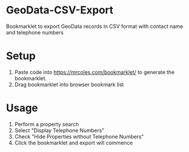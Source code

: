 # GeoData-CSV-Export
Bookmarklet to export GeoData records in CSV format with contact name and telephone numbers

# Setup
1. Paste code into https://mrcoles.com/bookmarklet/ to generate the bookmarklet.
2. Drag bookmarklet into browser bookmark list

# Usage
1. Perform a property search
2. Select "Display Telephone Numbers"
3. Check "Hide Properties without Telephone Numbers" 
4. Click the bookmarklet and export will commence
